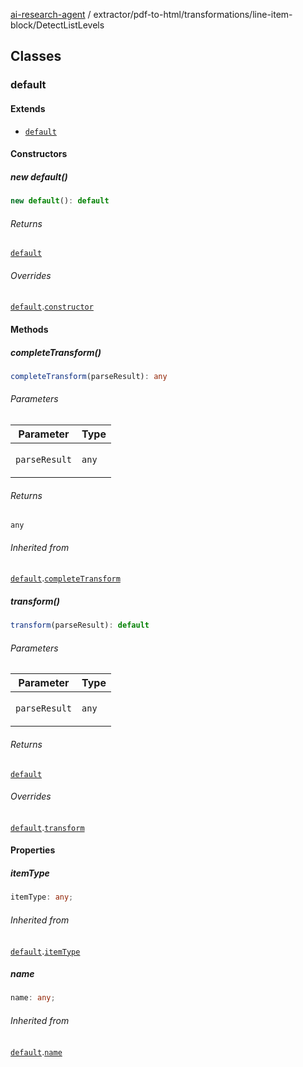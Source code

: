 [ai-research-agent](../../../../index.md) / extractor/pdf-to-html/transformations/line-item-block/DetectListLevels

## Classes

### default

#### Extends

- [`default`](../ToLineItemBlockTransformation.md#default)

#### Constructors

##### new default()

```ts
new default(): default
```

###### Returns

[`default`](DetectListLevels.md#default)

###### Overrides

[`default`](../ToLineItemBlockTransformation.md#default).[`constructor`](../ToLineItemBlockTransformation.md#constructors)

#### Methods

##### completeTransform()

```ts
completeTransform(parseResult): any
```

###### Parameters

<table>
<thead>
<tr>
<th>Parameter</th>
<th>Type</th>
</tr>
</thead>
<tbody>
<tr>
<td>

`parseResult`

</td>
<td>

`any`

</td>
</tr>
</tbody>
</table>

###### Returns

`any`

###### Inherited from

[`default`](../ToLineItemBlockTransformation.md#default).[`completeTransform`](../ToLineItemBlockTransformation.md#completetransform)

##### transform()

```ts
transform(parseResult): default
```

###### Parameters

<table>
<thead>
<tr>
<th>Parameter</th>
<th>Type</th>
</tr>
</thead>
<tbody>
<tr>
<td>

`parseResult`

</td>
<td>

`any`

</td>
</tr>
</tbody>
</table>

###### Returns

[`default`](../../models/ParseResult.md#default)

###### Overrides

[`default`](../ToLineItemBlockTransformation.md#default).[`transform`](../ToLineItemBlockTransformation.md#transform)

#### Properties

##### itemType

```ts
itemType: any;
```

###### Inherited from

[`default`](../ToLineItemBlockTransformation.md#default).[`itemType`](../ToLineItemBlockTransformation.md#itemtype)

##### name

```ts
name: any;
```

###### Inherited from

[`default`](../ToLineItemBlockTransformation.md#default).[`name`](../ToLineItemBlockTransformation.md#name)
